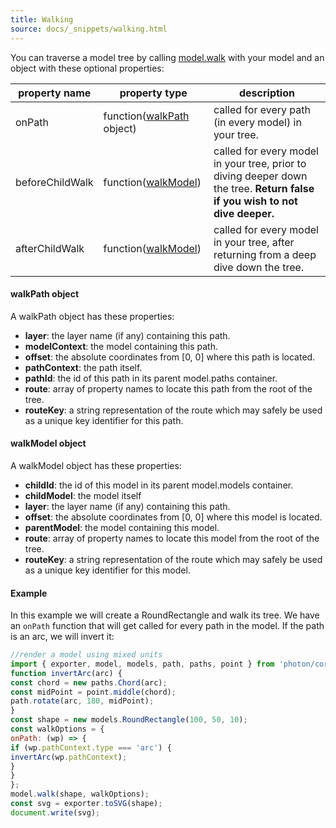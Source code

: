 ```yaml
---
title: Walking
source: docs/_snippets/walking.html
---
```


You can traverse a model tree by calling [model.walk](/docs/api/modules/model.md#walk) with your model and an object with these optional properties:

| property name | property type | description |
| --- | --- | --- |
| onPath | function([walkPath](/docs/api/interfaces/makerjs.iwalkpath.md#content) object) | called for every path (in every model) in your tree. |
| beforeChildWalk | function([walkModel](/docs/api/interfaces/makerjs.iwalkmodel.md#content)) | called for every model in your tree, prior to diving deeper down the tree. **Return false if you wish to not dive deeper.** |
| afterChildWalk | function([walkModel](/docs/api/interfaces/makerjs.iwalkmodel.md#content)) | called for every model in your tree, after returning from a deep dive down the tree. |

#### walkPath object

A walkPath object has these properties:

* **layer**: the layer name (if any) containing this path.
* **modelContext**: the model containing this path.
* **offset**: the absolute coordinates from [0, 0] where this path is located.
* **pathContext**: the path itself.
* **pathId**: the id of this path in its parent model.paths container.
* **route**: array of property names to locate this path from the root of the tree.
* **routeKey**: a string representation of the route which may safely be used as a unique key identifier for this path.

#### walkModel object

A walkModel object has these properties:

* **childId**: the id of this model in its parent model.models container.
* **childModel**: the model itself
* **layer**: the layer name (if any) containing this path.
* **offset**: the absolute coordinates from [0, 0] where this model is located.
* **parentModel**: the model containing this model.
* **route**: array of property names to locate this model from the root of the tree.
* **routeKey**: a string representation of the route which may safely be used as a unique key identifier for this model.

#### Example

In this example we will create a RoundRectangle and walk its tree. We have an `onPath` function that will get called for every path in the model. If the path is an arc, we will invert it:

```javascript
//render a model using mixed units
import { exporter, model, models, path, paths, point } from 'photon/core';
function invertArc(arc) {
const chord = new paths.Chord(arc);
const midPoint = point.middle(chord);
path.rotate(arc, 180, midPoint);
}
const shape = new models.RoundRectangle(100, 50, 10);
const walkOptions = {
onPath: (wp) => {
if (wp.pathContext.type === 'arc') {
invertArc(wp.pathContext);
}
}
};
model.walk(shape, walkOptions);
const svg = exporter.toSVG(shape);
document.write(svg);
```
